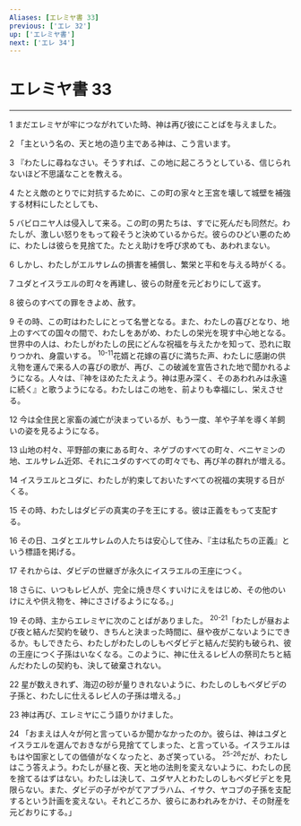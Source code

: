 ```yaml
---
Aliases: [エレミヤ書 33]
previous: ['エレ 32']
up: ['エレミヤ書']
next: ['エレ 34']
---
```

# エレミヤ書 33

***




1 
まだエレミヤが牢につながれていた時、神は再び彼にことばを与えました。 



2 
「主という名の、天と地の造り主である神は、こう言います。 



3 
『わたしに尋ねなさい。そうすれば、この地に起ころうとしている、信じられないほど不思議なことを教える。 



4 
たとえ敵のとりでに対抗するために、この町の家々と王宮を壊して城壁を補強する材料にしたとしても、 



5 
バビロニヤ人は侵入して来る。この町の男たちは、すでに死んだも同然だ。わたしが、激しい怒りをもって殺そうと決めているからだ。彼らのひどい悪のために、わたしは彼らを見捨てた。たとえ助けを呼び求めても、あわれまない。 



6 
しかし、わたしがエルサレムの損害を補償し、繁栄と平和を与える時がくる。 



7 
ユダとイスラエルの町々を再建し、彼らの財産を元どおりにして返す。 



8 
彼らのすべての罪をきよめ、赦す。 



9 
その時、この町はわたしにとって名誉となる。また、わたしの喜びとなり、地上のすべての国々の間で、わたしをあがめ、わたしの栄光を現す中心地となる。世界中の人は、わたしがわたしの民にどんな祝福を与えたかを知って、恐れに取りつかれ、身震いする。 <sup class="versenum">10-11</sup>花婿と花嫁の喜びに満ちた声、わたしに感謝の供え物を運んで来る人の喜びの歌が、再び、この破滅を宣告された地で聞かれるようになる。人々は、『神をほめたたえよう。神は恵み深く、そのあわれみは永遠に続く』と歌うようになる。わたしはこの地を、前よりも幸福にし、栄えさせる。 



12 
今は全住民と家畜の滅亡が決まっているが、もう一度、羊や子羊を導く羊飼いの姿を見るようになる。 



13 
山地の村々、平野部の東にある町々、ネゲブのすべての町々、ベニヤミンの地、エルサレム近郊、それにユダのすべての町々でも、再び羊の群れが増える。 



14 
イスラエルとユダに、わたしが約束しておいたすべての祝福の実現する日がくる。 



15 
その時、わたしはダビデの真実の子を王にする。彼は正義をもって支配する。 



16 
その日、ユダとエルサレムの人たちは安心して住み、『主は私たちの正義』という標語を掲げる。 



17 
それからは、ダビデの世継ぎが永久にイスラエルの王座につく。 



18 
さらに、いつもレビ人が、完全に焼き尽くすいけにえをはじめ、その他のいけにえや供え物を、神にささげるようになる。」 



19 
その時、主からエレミヤに次のことばがありました。 <sup class="versenum">20-21</sup>「わたしが昼および夜と結んだ契約を破り、きちんと決まった時間に、昼や夜がこないようにできるか。もしできたら、わたしがわたしのしもべダビデと結んだ契約も破られ、彼の王座につく子孫はいなくなる。このように、神に仕えるレビ人の祭司たちと結んだわたしの契約も、決して破棄されない。 



22 
星が数えきれず、海辺の砂が量りきれないように、わたしのしもべダビデの子孫と、わたしに仕えるレビ人の子孫は増える。」 



23 
神は再び、エレミヤにこう語りかけました。 



24 
「おまえは人々が何と言っているか聞かなかったのか。彼らは、神はユダとイスラエルを選んでおきながら見捨ててしまった、と言っている。イスラエルはもはや国家としての価値がなくなったと、あざ笑っている。 <sup class="versenum">25-26</sup>だが、わたしはこう答えよう。わたしが昼と夜、天と地の法則を変えないように、わたしの民を捨てるはずはない。わたしは決して、ユダヤ人とわたしのしもべダビデとを見限らない。また、ダビデの子がやがてアブラハム、イサク、ヤコブの子孫を支配するという計画を変えない。それどころか、彼らにあわれみをかけ、その財産を元どおりにする。」

